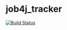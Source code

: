 # job4j_tracker

[![Build Status](https://travis-ci.com/himax82/job4j_tracker.svg?branch=master)](https://travis-ci.com/himax82/job4j_tracker)